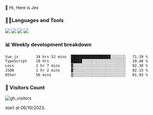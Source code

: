  👋 Hi, Here is Jex

 

### 🧑‍💻Languages and Tools

<code><a href="https://react.dev"><img src="https://api.iconify.design/logos:react.svg" /></a></code>
<code><a href="https://github.com/vuejs/core"><img src="https://api.iconify.design/logos:vue.svg" /></a></code> 
<code><a href="https://github.com/microsoft/TypeScript"><img src="https://api.iconify.design/logos:typescript-icon.svg" /></a></code>
<code><a href="https://threejs.org/"><img src="https://api.iconify.design/logos:threejs.svg" /></a></code>

### 📊 Weekly development breakdown

<!--START_SECTION:waka-->

```txt
Vue.js        34 hrs 52 mins  ██████████████████░░░░░░░   71.39 %
TypeScript    10 hrs          █████░░░░░░░░░░░░░░░░░░░░   20.48 %
Less          1 hr 7 mins     ▓░░░░░░░░░░░░░░░░░░░░░░░░   02.30 %
JSON          1 hr 2 mins     ▓░░░░░░░░░░░░░░░░░░░░░░░░   02.15 %
Other         56 mins         ▒░░░░░░░░░░░░░░░░░░░░░░░░   01.93 %
```

<!--END_SECTION:waka-->


### 👀 Visitors Count

![gh_visitors](https://profile-counter.glitch.me/jexlau/count.svg)

start at 06/10/2023.

